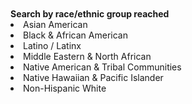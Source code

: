 <br>
<br>
<b>Search by race/ethnic group reached</b>
<li> Asian American</li>
<li> Black & African American</li>
<li> Latino / Latinx</li>
<li> Middle Eastern & North African</li>
<li> Native American & Tribal Communities &emsp; &emsp; &emsp;</li>
<li> Native Hawaiian & Pacific Islander</li>
<li> Non-Hispanic White</li>
<br>
<br>
